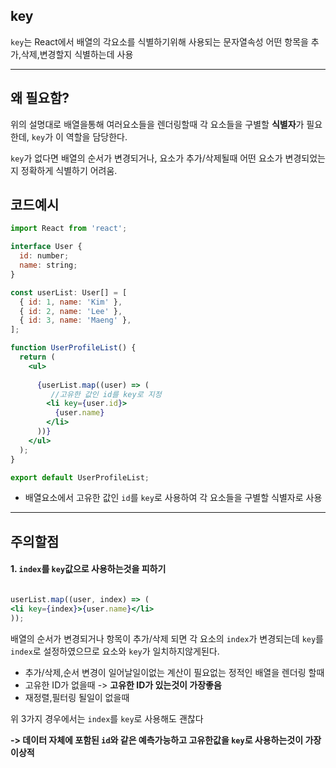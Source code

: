 

## key

`key`는 React에서 배열의 각요소를 식별하기위해 사용되는 문자열속성
어떤 항목을 추가,삭제,변경할지 식별하는데 사용

---

## 왜 필요함?

위의 설명대로 배열을통해 여러요소들을 렌더링할때 각 요소들을 구별할 **식별자**가 필요한데,
`key`가 이 역할을 담당한다.

`key`가 없다면 배열의 순서가 변경되거나, 요소가 추가/삭제될때 어떤 요소가 변경되었는지
정확하게 식별하기 어려움.


## 코드예시

```jsx
import React from 'react';

interface User {
  id: number;
  name: string;
}

const userList: User[] = [
  { id: 1, name: 'Kim' },
  { id: 2, name: 'Lee' },
  { id: 3, name: 'Maeng' },
];

function UserProfileList() {
  return (
    <ul>
     
      {userList.map((user) => (
         //고유한 값인 id를 key로 지정
        <li key={user.id}>
          {user.name}
        </li>
      ))}
    </ul>
  );
}

export default UserProfileList;
```

- 배열요소에서 고유한 값인 `id`를 `key`로 사용하여 각 요소들을 구별할 식별자로 사용

---

## 주의할점

#### 1. `index`를 `key`값으로 사용하는것을 피하기

  ```jsx

userList.map((user, index) => (
  <li key={index}>{user.name}</li>
));
  ```
  
   배열의 순서가 변경되거나 항목이 추가/삭제 되면 각 요소의 `index`가 변경되는데
   `key`를 `index`로 설정하였으므로 요소와 `key`가 일치하지않게된다.

   - 추가/삭제,순서 변경이 일어날일이없는 계산이 필요없는 정적인 배열을 렌더링 할때
   - 고유한 ID가 없을때 -> **고유한 ID가 있는것이 가장좋음**
   - 재정렬,필터링 될일이 없을때
   
위 3가지 경우에서는 `index`를 `key`로 사용해도 괜찮다


**-> 데이터 자체에 포함된 `id`와 같은 예측가능하고 고유한값을 `key`로 사용하는것이 가장이상적**

